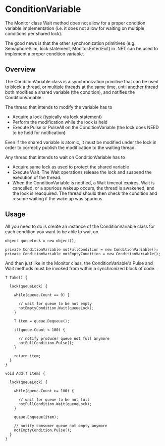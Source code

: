 # ConditionVariable
The Monitor class Wait method does not allow for a proper condition variable implementation (i.e. it does not allow for waiting on multiple conditions per shared lock).

The good news is that the other synchronization primitives (e.g. SemaphoreSlim, lock statement, Monitor.Enter/Exit) in .NET can be used to implement a proper condition variable.
## Overview
The ConditionVariable class is a synchronization primitive that can be used to block a thread, or multiple threads at the same time, until another thread both modifies a shared variable (the condition), and notifies the ConditionVariable.

The thread that intends to modify the variable has to
- Acquire a lock (typically via lock statement)
- Perform the modification while the lock is held
- Execute Pulse or PulseAll on the ConditionVariable (the lock does NEED to be held for notification)

Even if the shared variable is atomic, it must be modified under the lock in order to correctly publish the modification to the waiting thread.

Any thread that intends to wait on ConditionVariable has to

- Acquire same lock as used to protect the shared variable
- Execute Wait. The Wait operations release the lock and suspend the execution of the thread.
- When the ConditionVariable is notified, a Wait timeout expires, Wait is cancelled, or a spurious wakeup occurs, the thread is awakened, and the lock is reacquired. The thread should then check the condition and resume waiting if the wake up was spurious.
## Usage
All you need to do is create an instance of the ConditionVariable class for each condition you want to be able to wait on.
```
object queueLock = new object();

private ConditionVariable notFullCondition = new ConditionVariable();
private ConditionVariable notEmptyCondition = new ConditionVariable();
```
And then just like in the Monitor class, the ConditionVariable's Pulse and Wait methods must be invoked from within a synchronized block of code.
```
T Take() {

  lock(queueLock) {

    while(queue.Count == 0) {

      // wait for queue to be not empty
      notEmptyCondition.Wait(queueLock);
    }

    T item = queue.Dequeue();

    if(queue.Count < 100) {

      // notify producer queue not full anymore
      notFullCondition.Pulse();
    }

    return item;
  }
}

void Add(T item) {

  lock(queueLock) {

    while(queue.Count >= 100) {

      // wait for queue to be not full
      notFullCondition.Wait(queueLock);
    }

    queue.Enqueue(item);

    // notify consumer queue not empty anymore
    notEmptyCondition.Pulse();
  }
}
```
